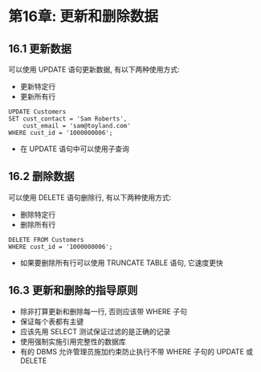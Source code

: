# 第16章: 更新和删除数据 #

## 16.1 更新数据 ##

可以使用 UPDATE 语句更新数据, 有以下两种使用方式:

- 更新特定行
- 更新所有行

```
UPDATE Customers
SET cust_contact = 'Sam Roberts',
    cust_email = 'sam@toyland.com'
WHERE cust_id = '1000000006';
```

- 在 UPDATE 语句中可以使用子查询

## 16.2 删除数据 ##

可以使用 DELETE 语句删除行, 有以下两种使用方式:

- 删除特定行
- 删除所有行

```
DELETE FROM Customers
WHERE cust_id = '1000000006';
```

- 如果要删除所有行可以使用 TRUNCATE TABLE 语句, 它速度更快

## 16.3 更新和删除的指导原则 ##

- 除非打算更新和删除每一行, 否则应该带 WHERE 子句
- 保证每个表都有主键
- 应该先用 SELECT 测试保证过滤的是正确的记录
- 使用强制实施引用完整性的数据库
- 有的 DBMS 允许管理员施加约束防止执行不带 WHERE 子句的 UPDATE 或 DELETE

